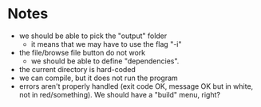 # Notes

- we should be able to pick the "output" folder
  - it means that we may have to use the flag "-i"
- the file/browse file button do not work
  - we should be able to define "dependencies".
- the current directory is hard-coded
- we can compile, but it does not run the program
- errors aren't properly handled (exit code OK, message OK but in white, not in red/something). We should have a "build" menu, right?